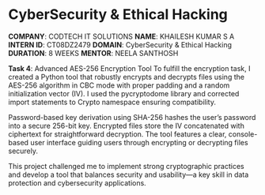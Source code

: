 # CyberSecurity & Ethical Hacking
**COMPANY**: CODTECH IT SOLUTIONS
**NAME**: KHAILESH KUMAR S A
**INTERN ID**: CT08DZ2479
**DOMAIN**: CyberSecurity & Ethical Hacking
**DURATION**: 8 WEEKS
**MENTOR**: NEELA SANTHOSH

**Task 4**: Advanced AES-256 Encryption Tool
To fulfill the encryption task, I created a Python tool that robustly encrypts and decrypts files using the AES-256 algorithm in CBC mode with proper padding and a random initialization vector (IV). I used the pycryptodome library and corrected import statements to Crypto namespace ensuring compatibility.

Password-based key derivation using SHA-256 hashes the user’s password into a secure 256-bit key. Encrypted files store the IV concatenated with ciphertext for straightforward decryption. The tool features a clear, console-based user interface guiding users through encrypting or decrypting files securely.

This project challenged me to implement strong cryptographic practices and develop a tool that balances security and usability—a key skill in data protection and cybersecurity applications.
